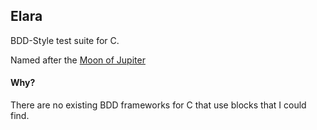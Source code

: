 ## Elara

BDD-Style test suite for C.

Named after the [Moon of Jupiter](https://en.wikipedia.org/wiki/Elara_(moon))

#### Why?

There are no existing BDD frameworks for C that use blocks that I could find.
